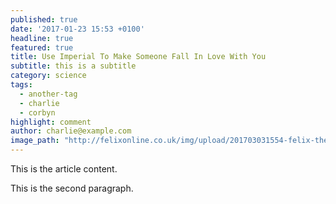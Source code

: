 ```yaml
---
published: true
date: '2017-01-23 15:53 +0100'
headline: true
featured: true
title: Use Imperial To Make Someone Fall In Love With You
subtitle: this is a subtitle
category: science
tags:
  - another-tag
  - charlie
  - corbyn
highlight: comment
author: charlie@example.com
image_path: "http://felixonline.co.uk/img/upload/201703031554-felix-theVideoGameGallery_26725_1920x1200.jpg"
---
```

This is the article content.

This is the second paragraph.
